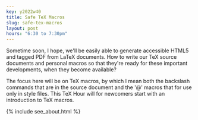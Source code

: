 ```yaml
---
key: y2022w40
title: Safe TeX Macros
slug: safe-tex-macros
layout: post
hours: "6:30 to 7:30pm"
---
```


Sometime soon, I hope, we'll be easily able to generate accessible
HTML5 and tagged PDF from LaTeX documents. How to write our TeX source
documents and personal macros so that they're ready for these
important developments, when they become available?

The focus here will be on TeX macros, by which I mean both the
backslash commands that are in the source document and the '@' macros
that for use only in style files. This TeX Hour will for newcomers
start with an introduction to TeX macros.

{% include see_about.html %}
